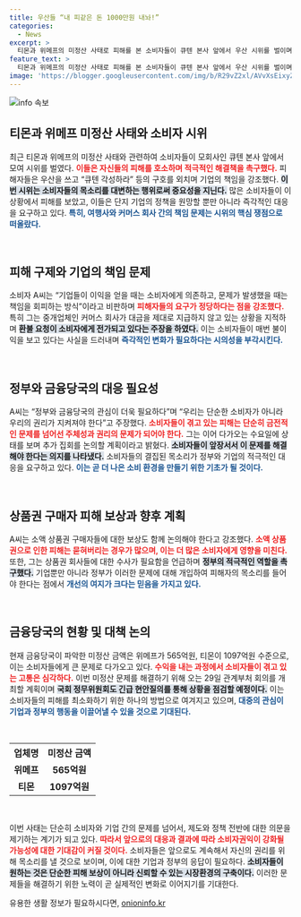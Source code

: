 ```yaml
---
title: 우산들 “내 피같은 돈 1000만원 내놔!”
categories:
  - News
excerpt: >
  티몬과 위메프의 미정산 사태로 피해를 본 소비자들이 큐텐 본사 앞에서 우산 시위를 벌이며 기업 책임을 촉구했습니다. 이들은 정부의 개입과 신속한 보상을 요구하며 결제 문제의 해결을 촉구하고 있습니다.
feature_text: >
  티몬과 위메프의 미정산 사태로 피해를 본 소비자들이 큐텐 본사 앞에서 우산 시위를 벌이며 기업 책임을 촉구했습니다. 이들은 정부의 개입과 신속한 보상을 요구하며 결제 문제의 해결을 촉구하고 있습니다.
image: 'https://blogger.googleusercontent.com/img/b/R29vZ2xl/AVvXsEixyZcFfHzMRdzZMjFBmAUKJYCLCGyLL1o632UiGVXcaFdKo_bkvkuCioo0uUKlGfBVcT3P84aROyZIXSBEx3Aw5nCQ3pTgDom1WDC4m8eifvWiAmWEEVb4x6G_l8C0QH225ldMjyaFvpxGEBGNO37VmDTDMHGhJPq73UglMfDca1-0aw/s1600/blogspot.png'
---
```


<p><img src="https://blogger.googleusercontent.com/img/b/R29vZ2xl/AVvXsEixyZcFfHzMRdzZMjFBmAUKJYCLCGyLL1o632UiGVXcaFdKo_bkvkuCioo0uUKlGfBVcT3P84aROyZIXSBEx3Aw5nCQ3pTgDom1WDC4m8eifvWiAmWEEVb4x6G_l8C0QH225ldMjyaFvpxGEBGNO37VmDTDMHGhJPq73UglMfDca1-0aw/s1600/blogspot.png" alt="info 속보" /></p>

<h2 data-ke-size="size26">티몬과 위메프 미정산 사태와 소비자 시위</h2>

<p data-ke-size="size16">최근 티몬과 위메프의 미정산 사태와 관련하여 소비자들이 모회사인 큐텐 본사 앞에서 모여 시위를 벌였다. <b><span style="color: #ee2323;">이들은 자신들의 피해를 호소하며 적극적인 해결책을 촉구했다.</span></b> 피해자들은 우산을 쓰고 “큐텐 각성하라” 등의 구호를 외치며 기업의 책임을 강조했다. <b><span style="background-color: #21538527;">이번 시위는 소비자들의 목소리를 대변하는 행위로써 중요성을 지닌다.</span></b> 많은 소비자들이 이 상황에서 피해를 보았고, 이들은 단지 기업의 정책을 원망할 뿐만 아니라 즉각적인 대응을 요구하고 있다. <b><span style="color: #1a5490;">특히, 여행사와 커머스 회사 간의 책임 문제는 시위의 핵심 쟁점으로 떠올랐다.</span></b></p>

<p data-ke-size="size16">&nbsp;</p>

<h2 data-ke-size="size26">피해 구제와 기업의 책임 문제</h2>

<p data-ke-size="size16">소비자 A씨는 “기업들이 이익을 얻을 때는 소비자에게 의존하고, 문제가 발생했을 때는 책임을 회피하는 방식”이라고 비판하며 <b><span style="color: #ee2323;">피해자들의 요구가 정당하다는 점을 강조했다.</span></b> 특히 그는 중개업체인 커머스 회사가 대금을 제대로 지급하지 않고 있는 상황을 지적하며 <b><span style="background-color: #21538527;">환불 요청이 소비자에게 전가되고 있다는 주장을 하였다.</span></b> 이는 소비자들이 매번 불이익을 보고 있다는 사실을 드러내며 <b><span style="color: #1a5490;">즉각적인 변화가 필요하다는 시의성을 부각시킨다.</span></b></p>

<p data-ke-size="size16">&nbsp;</p>

<h2 data-ke-size="size26">정부와 금융당국의 대응 필요성</h2>

<p data-ke-size="size16">A씨는 “정부와 금융당국의 관심이 더욱 필요하다”며 “우리는 단순한 소비자가 아니라 우리의 권리가 지켜져야 한다”고 주장했다. <b><span style="color: #ee2323;">소비자들이 겪고 있는 피해는 단순히 금전적인 문제를 넘어선 주체성과 권리의 문제가 되어야 한다.</span></b> 그는 이어 다가오는 수요일에 상태를 보며 추가 집회를 논의할 계획이라고 밝혔다. <b><span style="background-color: #21538527;">소비자들이 앞장서서 이 문제를 해결해야 한다는 의지를 나타냈다.</span></b> 소비자들의 결집된 목소리가 정부와 기업의 적극적인 대응을 요구하고 있다. <b><span style="color: #1a5490;">이는 곧 더 나은 소비 환경을 만들기 위한 기초가 될 것이다.</span></b></p>

<p data-ke-size="size16">&nbsp;</p>

<h2 data-ke-size="size26">상품권 구매자 피해 보상과 향후 계획</h2>

<p data-ke-size="size16">A씨는 소액 상품권 구매자들에 대한 보상도 함께 논의해야 한다고 강조했다. <b><span style="color: #ee2323;">소액 상품권으로 인한 피해는 묻혀버리는 경우가 많으며, 이는 더 많은 소비자에게 영향을 미친다.</span></b> 또한, 그는 상품권 회사들에 대한 수사가 필요함을 언급하며 <b><span style="background-color: #21538527;">정부의 적극적인 역할을 촉구했다.</span></b> 기업뿐만 아니라 정부가 이러한 문제에 대해 개입하여 피해자의 목소리를 들어야 한다는 점에서 <b><span style="color: #1a5490;">개선의 여지가 크다는 믿음을 가지고 있다.</span></b></p>

<p data-ke-size="size16">&nbsp;</p>

<h2 data-ke-size="size26">금융당국의 현황 및 대책 논의</h2>

<p data-ke-size="size16">현재 금융당국이 파악한 미정산 금액은 위메프가 565억원, 티몬이 1097억원 수준으로, 이는 소비자들에게 큰 문제로 다가오고 있다. <b><span style="color: #ee2323;">수익을 내는 과정에서 소비자들이 겪고 있는 고통은 심각하다.</span></b> 이번 미정산 문제를 해결하기 위해 오는 29일 관계부처 회의를 개최할 계획이며 <b><span style="background-color: #21538527;">국회 정무위원회도 긴급 현안질의를 통해 상황을 점검할 예정이다.</span></b> 이는 소비자들의 피해를 최소화하기 위한 하나의 방법으로 여겨지고 있으며, <b><span style="color: #1a5490;">대중의 관심이 기업과 정부의 행동을 이끌어낼 수 있을 것으로 기대된다.</span></b></p>

<p data-ke-size="size16">&nbsp;</p>

<table style="width: 100%;">
  <tr>
    <th style="text-align: center;">업체명</th>
    <th style="text-align: center;">미정산 금액</th>
  </tr>
  <tr>
    <td style="text-align: center; height: 17px;"><b>위메프</b></td>
    <td style="text-align: center; height: 17px;"><b>565억원</b></td>
  </tr>
  <tr>
    <td style="text-align: center; height: 17px;"><b>티몬</b></td>
    <td style="text-align: center; height: 17px;"><b>1097억원</b></td>
  </tr>
</table>

<p data-ke-size="size16">&nbsp;</p>

<p data-ke-size="size16">이번 사태는 단순히 소비자와 기업 간의 문제를 넘어서, 제도와 정책 전반에 대한 의문을 제기하는 계기가 되고 있다. <b><span style="color: #ee2323;">따라서 앞으로의 대응과 결과에 따라 소비자권익이 강화될 가능성에 대한 기대감이 커질 것이다.</span></b> 소비자들은 앞으로도 계속해서 자신의 권리를 위해 목소리를 낼 것으로 보이며, 이에 대한 기업과 정부의 응답이 필요하다. <b><span style="background-color: #21538527;">소비자들이 원하는 것은 단순한 피해 보상이 아니라 신뢰할 수 있는 시장환경의 구축이다.</span></b> 이러한 문제들을 해결하기 위한 노력이 곧 실제적인 변화로 이어지기를 기대한다.</p>
유용한 생활 정보가 필요하시다면, <a href="https://onioninfo.kr" rel="dofollow">onioninfo.kr</a>


